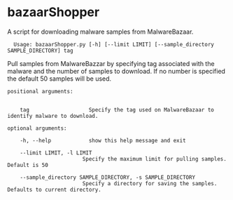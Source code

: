 # bazaarShopper
A script for downloading malware samples from MalwareBazaar.


      Usage: bazaarShopper.py [-h] [--limit LIMIT] [--sample_directory SAMPLE_DIRECTORY] tag

Pull samples from MalwareBazzar by specifying tag associated with the malware and the number of samples to download. If
no number is specified the default 50 samples will be used.



    positional arguments:


        tag                   Specify the tag used on MalwareBazaar to identify malware to download.

    optional arguments:

        -h, --help            show this help message and exit
        
        --limit LIMIT, -l LIMIT
                            Specify the maximum limit for pulling samples. Default is 50

        --sample_directory SAMPLE_DIRECTORY, -s SAMPLE_DIRECTORY
                            Specify a directory for saving the samples. Defaults to current directory.
